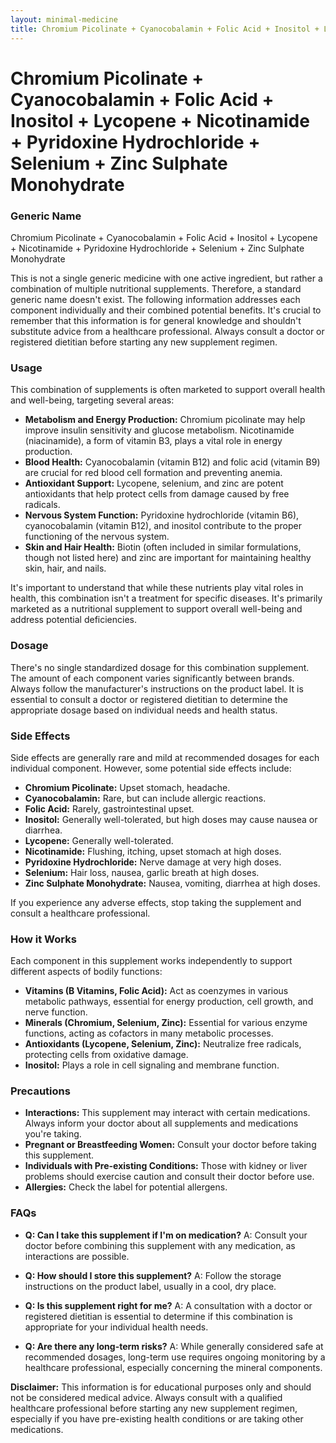 ```yaml
---
layout: minimal-medicine
title: Chromium Picolinate + Cyanocobalamin + Folic Acid + Inositol + Lycopene + Nicotinamide + Pyridoxine Hydrochloride + Selenium + Zinc Sulphate Monohydrate
---
```


# Chromium Picolinate + Cyanocobalamin + Folic Acid + Inositol + Lycopene + Nicotinamide + Pyridoxine Hydrochloride + Selenium + Zinc Sulphate Monohydrate
### Generic Name
Chromium Picolinate + Cyanocobalamin + Folic Acid + Inositol + Lycopene + Nicotinamide + Pyridoxine Hydrochloride + Selenium + Zinc Sulphate Monohydrate


This is not a single generic medicine with one active ingredient, but rather a combination of multiple nutritional supplements.  Therefore, a standard generic name doesn't exist.  The following information addresses each component individually and their combined potential benefits.  It's crucial to remember that this information is for general knowledge and shouldn't substitute advice from a healthcare professional.  Always consult a doctor or registered dietitian before starting any new supplement regimen.


### Usage

This combination of supplements is often marketed to support overall health and well-being, targeting several areas:

* **Metabolism and Energy Production:** Chromium picolinate may help improve insulin sensitivity and glucose metabolism.  Nicotinamide (niacinamide), a form of vitamin B3, plays a vital role in energy production.  
* **Blood Health:** Cyanocobalamin (vitamin B12) and folic acid (vitamin B9) are crucial for red blood cell formation and preventing anemia.
* **Antioxidant Support:** Lycopene, selenium, and zinc are potent antioxidants that help protect cells from damage caused by free radicals.
* **Nervous System Function:**  Pyridoxine hydrochloride (vitamin B6), cyanocobalamin (vitamin B12), and inositol contribute to the proper functioning of the nervous system.
* **Skin and Hair Health:**  Biotin (often included in similar formulations, though not listed here) and zinc are important for maintaining healthy skin, hair, and nails.


It's important to understand that while these nutrients play vital roles in health, this combination isn't a treatment for specific diseases.  It's primarily marketed as a nutritional supplement to support overall well-being and address potential deficiencies.


### Dosage

There's no single standardized dosage for this combination supplement.  The amount of each component varies significantly between brands.  Always follow the manufacturer's instructions on the product label.  It is essential to consult a doctor or registered dietitian to determine the appropriate dosage based on individual needs and health status.  


### Side Effects

Side effects are generally rare and mild at recommended dosages for each individual component. However, some potential side effects include:

* **Chromium Picolinate:**  Upset stomach, headache.
* **Cyanocobalamin:**  Rare, but can include allergic reactions.
* **Folic Acid:**  Rarely, gastrointestinal upset.
* **Inositol:**  Generally well-tolerated, but high doses may cause nausea or diarrhea.
* **Lycopene:**  Generally well-tolerated.
* **Nicotinamide:**  Flushing, itching, upset stomach at high doses.
* **Pyridoxine Hydrochloride:**  Nerve damage at very high doses.
* **Selenium:**  Hair loss, nausea, garlic breath at high doses.
* **Zinc Sulphate Monohydrate:**  Nausea, vomiting, diarrhea at high doses.


If you experience any adverse effects, stop taking the supplement and consult a healthcare professional.


### How it Works

Each component in this supplement works independently to support different aspects of bodily functions:

* **Vitamins (B Vitamins, Folic Acid):** Act as coenzymes in various metabolic pathways, essential for energy production, cell growth, and nerve function.
* **Minerals (Chromium, Selenium, Zinc):** Essential for various enzyme functions, acting as cofactors in many metabolic processes.
* **Antioxidants (Lycopene, Selenium, Zinc):** Neutralize free radicals, protecting cells from oxidative damage.
* **Inositol:** Plays a role in cell signaling and membrane function.



### Precautions

* **Interactions:**  This supplement may interact with certain medications.  Always inform your doctor about all supplements and medications you're taking.
* **Pregnant or Breastfeeding Women:** Consult your doctor before taking this supplement.
* **Individuals with Pre-existing Conditions:**  Those with kidney or liver problems should exercise caution and consult their doctor before use.
* **Allergies:** Check the label for potential allergens.


### FAQs

* **Q: Can I take this supplement if I'm on medication?**  A: Consult your doctor before combining this supplement with any medication, as interactions are possible.

* **Q: How should I store this supplement?** A: Follow the storage instructions on the product label, usually in a cool, dry place.

* **Q: Is this supplement right for me?** A: A consultation with a doctor or registered dietitian is essential to determine if this combination is appropriate for your individual health needs.

* **Q:  Are there any long-term risks?** A: While generally considered safe at recommended dosages, long-term use requires ongoing monitoring by a healthcare professional, especially concerning the mineral components.


**Disclaimer:** This information is for educational purposes only and should not be considered medical advice. Always consult with a qualified healthcare professional before starting any new supplement regimen, especially if you have pre-existing health conditions or are taking other medications.

